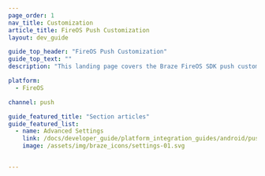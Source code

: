 ```yaml
---
page_order: 1
nav_title: Customization
article_title: FireOS Push Customization
layout: dev_guide

guide_top_header: "FireOS Push Customization"
guide_top_text: ""
description: "This landing page covers the Braze FireOS SDK push customization options."

platform: 
  - FireOS

channel: push

guide_featured_title: "Section articles"
guide_featured_list:
  - name: Advanced Settings
    link: /docs/developer_guide/platform_integration_guides/android/push_notifications/fireos/customization/advanced_settings/
    image: /assets/img/braze_icons/settings-01.svg


---
```

<br><br>
